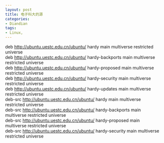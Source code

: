 ```yaml
---
layout: post
title: 电子科大的源
categories:
- Diandian
tags:
- Linux, 
---
```

deb http://ubuntu.uestc.edu.cn/ubuntu/ hardy main multiverse restricted universe
<br />deb http://ubuntu.uestc.edu.cn/ubuntu/ hardy-backports main multiverse restricted universe
<br />deb http://ubuntu.uestc.edu.cn/ubuntu/ hardy-proposed main multiverse restricted universe
<br />deb http://ubuntu.uestc.edu.cn/ubuntu/ hardy-security main multiverse restricted universe
<br />deb http://ubuntu.uestc.edu.cn/ubuntu/ hardy-updates main multiverse restricted universe
<br />deb-src http://ubuntu.uestc.edu.cn/ubuntu/ hardy main multiverse restricted universe
<br />deb-src http://ubuntu.uestc.edu.cn/ubuntu/ hardy-backports main multiverse restricted universe
<br />deb-src http://ubuntu.uestc.edu.cn/ubuntu/ hardy-proposed main multiverse restricted universe
<br />deb-src http://ubuntu.uestc.edu.cn/ubuntu/ hardy-security main multiverse restricted universe